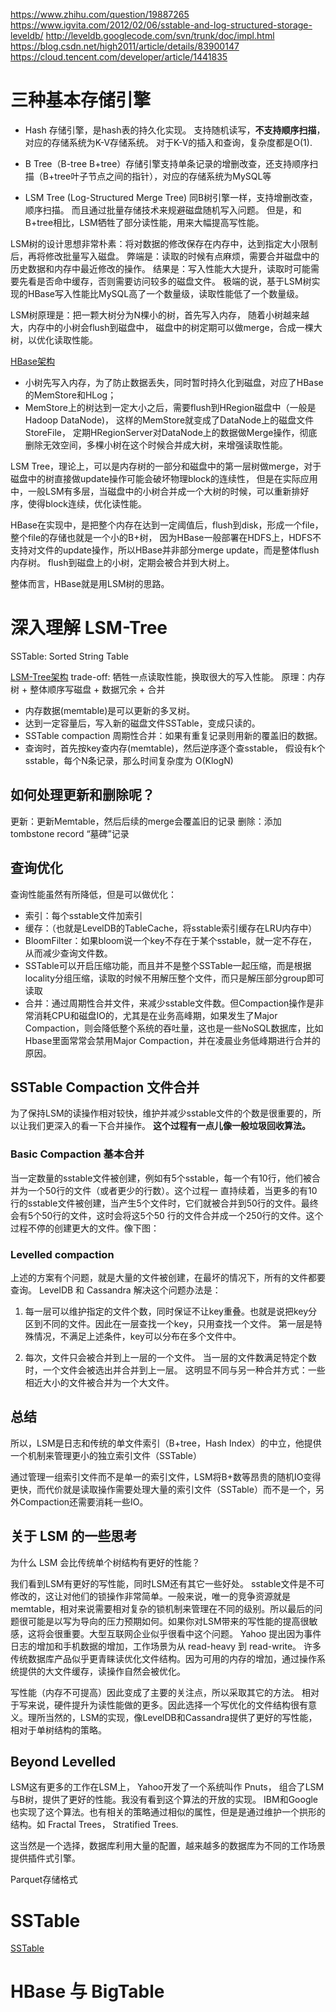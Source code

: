 https://www.zhihu.com/question/19887265
https://www.igvita.com/2012/02/06/sstable-and-log-structured-storage-leveldb/
http://leveldb.googlecode.com/svn/trunk/doc/impl.html
https://blog.csdn.net/high2011/article/details/83900147
https://cloud.tencent.com/developer/article/1441835

# 三种基本存储引擎

- Hash 存储引擎，是hash表的持久化实现。
支持随机读写，**不支持顺序扫描**，对应的存储系统为K-V存储系统。
对于K-V的插入和查询，复杂度都是O(1).

- B Tree（B-tree B+tree）存储引擎支持单条记录的增删改查，还支持顺序扫描（B+tree叶子节点之间的指针），对应的存储系统为MySQL等

- LSM Tree (Log-Structured Merge Tree) 同B树引擎一样，支持增删改查，顺序扫描。
而且通过批量存储技术来规避磁盘随机写入问题。
但是，和B+tree相比，LSM牺牲了部分读性能，用来大幅提高写性能。


LSM树的设计思想非常朴素：将对数据的修改保存在内存中，达到指定大小限制后，再将修改批量写入磁盘。
弊端是：读取的时候有点麻烦，需要合并磁盘中的历史数据和内存中最近修改的操作。
结果是：写入性能大大提升，读取时可能需要先看是否命中缓存，否则需要访问较多的磁盘文件。
极端的说，基于LSM树实现的HBase写入性能比MySQL高了一个数量级，读取性能低了一个数量级。


LSM树原理是：把一颗大树分为N棵小的树，首先写入内存，
随着小树越来越大，内存中的小树会flush到磁盘中，
磁盘中的树定期可以做merge，合成一棵大树，以优化读取性能。

[HBase架构](HBase架构.jpg)
- 小树先写入内存，为了防止数据丢失，同时暂时持久化到磁盘，对应了HBase的MemStore和HLog；
- MemStore上的树达到一定大小之后，需要flush到HRegion磁盘中（一般是Hadoop DataNode)，
这样的MemStore就变成了DataNode上的磁盘文件StoreFile，
定期HRegionServer对DataNode上的数据做Merge操作，彻底删除无效空间，多棵小树在这个时候合并成大树，来增强读取性能。

LSM Tree，理论上，可以是内存树的一部分和磁盘中的第一层树做merge，对于磁盘中的树直接做update操作可能会破坏物理block的连续性，
但是在实际应用中，一般LSM有多层，当磁盘中的小树合并成一个大树的时候，可以重新排好序，使得block连续，优化读性能。

HBase在实现中，是把整个内存在达到一定阈值后，flush到disk，形成一个file，整个file的存储也就是一个小的B+树，
因为HBase一般部署在HDFS上，HDFS不支持对文件的update操作，所以HBase并非部分merge update，而是整体flush内存树。
flush到磁盘上的小树，定期会被合并到大树上。

整体而言，HBase就是用LSM树的思路。


# 深入理解 LSM-Tree

SSTable: Sorted String Table

[LSM-Tree架构](LSM-Tree架构.jpeg)
trade-off: 牺牲一点读取性能，换取很大的写入性能。
原理：内存树 + 整体顺序写磁盘 + 数据冗余 + 合并

- 内存数据(memtable)是可以更新的多叉树。
- 达到一定容量后，写入新的磁盘文件SSTable，变成只读的。
- SSTable compaction 周期性合并：如果有重复记录则用新的覆盖旧的数据。
- 查询时，首先按key查内存(memtable)，然后逆序逐个查sstable，
假设有k个sstable，每个N条记录，那么时间复杂度为 O(KlogN)

## 如何处理更新和删除呢？
更新：更新Memtable，然后后续的merge会覆盖旧的记录
删除：添加tombstone record “墓碑”记录


## 查询优化
查询性能虽然有所降低，但是可以做优化：
- 索引：每个sstable文件加索引
- 缓存：（也就是LevelDB的TableCache，将sstable索引缓存在LRU内存中）
- BloomFilter：如果bloom说一个key不存在于某个sstable，就一定不存在，从而减少查询文件数。
- SSTable可以开启压缩功能，而且并不是整个SSTable一起压缩，而是根据locality分组压缩，读取的时候不用解压整个文件，而只是解压部分group即可读取
- 合并：通过周期性合并文件，来减少sstable文件数。但Compaction操作是非常消耗CPU和磁盘IO的，尤其是在业务高峰期，如果发生了Major Compaction，则会降低整个系统的吞吐量，这也是一些NoSQL数据库，比如Hbase里面常常会禁用Major Compaction，并在凌晨业务低峰期进行合并的原因。

## SSTable Compaction 文件合并
为了保持LSM的读操作相对较快，维护并减少sstable文件的个数是很重要的，所以让我们更深入的看一下合并操作。
**这个过程有一点儿像一般垃圾回收算法。**

### Basic Compaction 基本合并
当一定数量的sstable文件被创建，例如有5个sstable，每一个有10行，他们被合并为一个50行的文件（或者更少的行数）。这个过程一 直持续着，当更多的有10行的sstable文件被创建，当产生5个文件时，它们就被合并到50行的文件。最终会有5个50行的文件，这时会将这5个50 行的文件合并成一个250行的文件。这个过程不停的创建更大的文件。像下图：

### Levelled compaction
上述的方案有个问题，就是大量的文件被创建，在最坏的情况下，所有的文件都要查询。
LevelDB 和 Cassandra 解决这个问题办法是：

1. 每一层可以维护指定的文件个数，同时保证不让key重叠。也就是说把key分区到不同的文件。因此在一层查找一个key，只用查找一个文件。
第一层是特殊情况，不满足上述条件，key可以分布在多个文件中。

2. 每次，文件只会被合并到上一层的一个文件。
当一层的文件数满足特定个数时，一个文件会被选出并合并到上一层。
这明显不同与另一种合并方式：一些相近大小的文件被合并为一个大文件。

## 总结
所以，LSM是日志和传统的单文件索引（B+tree，Hash Index）的中立，他提供一个机制来管理更小的独立索引文件（SSTable）

通过管理一组索引文件而不是单一的索引文件，LSM将B+数等昂贵的随机IO变得更快，而代价就是读取操作需要处理大量的索引文件（SSTable）而不是一个，另外Compaction还需要消耗一些IO。

## 关于 LSM 的一些思考

为什么 LSM 会比传统单个树结构有更好的性能？

我们看到LSM有更好的写性能，同时LSM还有其它一些好处。 sstable文件是不可修改的，这让对他们的锁操作非常简单。一般来说，唯一的竞争资源就是 memtable，相对来说需要相对复杂的锁机制来管理在不同的级别。所以最后的问题很可能是以写为导向的压力预期如何。如果你对LSM带来的写性能的提高很敏感，这将会很重要。大型互联网企业似乎很看中这个问题。 Yahoo 提出因为事件日志的增加和手机数据的增加，工作场景为从 read-heavy 到 read-write。
许多传统数据库产品似乎更青睐读优化文件结构。因为可用的内存的增加，通过操作系统提供的大文件缓存，读操作自然会被优化。

写性能（内存不可提高）因此变成了主要的关注点，所以采取其它的方法。
相对于写来说，硬件提升为读性能做的更多。因此选择一个写优化的文件结构很有意义。理所当然的，LSM的实现，像LevelDB和Cassandra提供了更好的写性能，相对于单树结构的策略。

## Beyond Levelled 

LSM这有更多的工作在LSM上， Yahoo开发了一个系统叫作 Pnuts， 组合了LSM与B树，提供了更好的性能。我没有看到这个算法的开放的实现。 IBM和Google也实现了这个算法。也有相关的策略通过相似的属性，但是是通过维护一个拱形的结构。如 Fractal Trees， Stratified Trees.

这当然是一个选择，数据库利用大量的配置，越来越多的数据库为不同的工作场景提供插件式引擎。 

Parquet存储格式

# SSTable
[SSTable](SSTable.jpeg)

# HBase 与 BigTable


